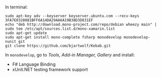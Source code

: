 In terminal:

    sudo apt-key adv --keyserver keyserver.ubuntu.com --recv-keys 3FA7E0328081BFF6A14DA29AA6A19B38D3D831EF
    echo "deb http://download.mono-project.com/repo/debian wheezy main" | sudo tee /etc/apt/sources.list.d/mono-xamarin.list
    sudo apt-get update
    sudo apt-get install mono-complete fsharp monodevelop monodevelop-nunit git
    git clone https://github.com/bjartwolf/Kebab.git



In ``monodevelop``, go to *Tools, Add-in Manager, Gallery* and install:
* F# Language Binding
* xUnit.NET testing framework support
